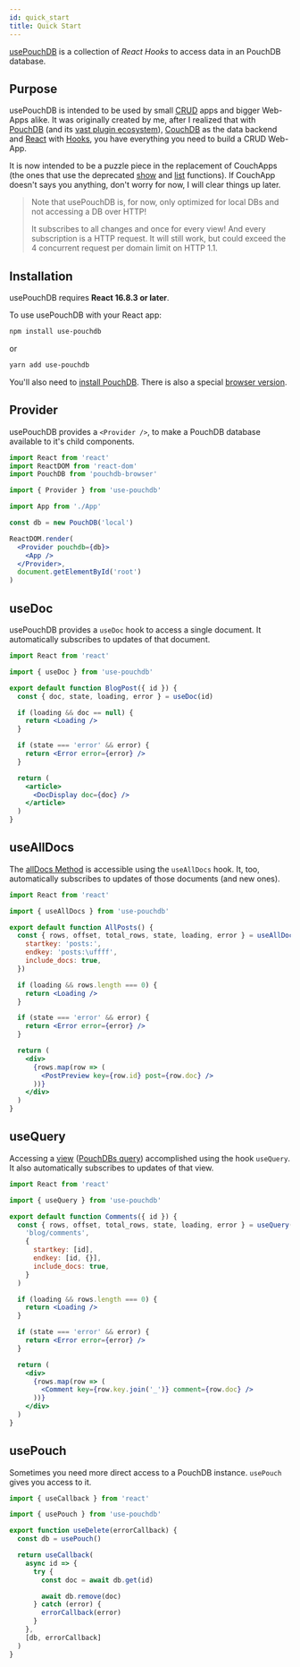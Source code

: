 ```yaml
---
id: quick_start
title: Quick Start
---
```


[usePouchDB](https://github.com/Terreii/use-pouchdb) is a collection of _React Hooks_ to access data in an PouchDB database.

## Purpose

usePouchDB is intended to be used by small [CRUD](https://en.wikipedia.org/wiki/Create,_read,_update_and_delete 'CRUD on Wikipedia') apps and bigger Web-Apps alike. It was originally created by me, after I realized that with [PouchDB](https://pouchdb.com/) (and its [vast plugin ecosystem](https://pouchdb.com/external.html 'List of plugins for PouchDB')), [CouchDB](https://couchdb.apache.org/) as the data backend and [React](https://reactjs.org/) with [Hooks](https://reactjs.org/docs/hooks-intro.html), you have everything you need to build a CRUD Web-App.

It is now intended to be a puzzle piece in the replacement of CouchApps (the ones that use the deprecated [show](https://docs.couchdb.org/en/3.1.0/ddocs/ddocs.html#show-functions) and [list](https://docs.couchdb.org/en/3.1.0/ddocs/ddocs.html#list-functions) functions). If CouchApp doesn't says you anything, don't worry for now, I will clear things up later.

> Note that usePouchDB is, for now, only optimized for local DBs and not accessing a DB over HTTP!
>
> It subscribes to all changes and once for every view! And every subscription is a HTTP request.
> It will still work, but could exceed the 4 concurrent request per domain limit on HTTP 1.1.

## Installation

usePouchDB requires **React 16.8.3 or later**.

To use usePouchDB with your React app:

```sh
npm install use-pouchdb
```

or

```sh
yarn add use-pouchdb
```

You'll also need to [install PouchDB](https://pouchdb.com/guides/setup-pouchdb.html 'PouchDBs installation guide'). There is also a special [browser version](https://www.npmjs.com/package/pouchdb-browser).

## Provider

usePouchDB provides a `<Provider />`, to make a PouchDB database available to it's child components.

```jsx
import React from 'react'
import ReactDOM from 'react-dom'
import PouchDB from 'pouchdb-browser'

import { Provider } from 'use-pouchdb'

import App from './App'

const db = new PouchDB('local')

ReactDOM.render(
  <Provider pouchdb={db}>
    <App />
  </Provider>,
  document.getElementById('root')
)
```

## useDoc

usePouchDB provides a `useDoc` hook to access a single document. It automatically subscribes to updates of that document.

```jsx
import React from 'react'

import { useDoc } from 'use-pouchdb'

export default function BlogPost({ id }) {
  const { doc, state, loading, error } = useDoc(id)

  if (loading && doc == null) {
    return <Loading />
  }

  if (state === 'error' && error) {
    return <Error error={error} />
  }

  return (
    <article>
      <DocDisplay doc={doc} />
    </article>
  )
}
```

## useAllDocs

The [allDocs Method](https://pouchdb.com/api.html#batch_fetch) is accessible using the `useAllDocs` hook. It, too, automatically subscribes to updates of those documents (and new ones).

```jsx
import React from 'react'

import { useAllDocs } from 'use-pouchdb'

export default function AllPosts() {
  const { rows, offset, total_rows, state, loading, error } = useAllDocs({
    startkey: 'posts:',
    endkey: 'posts:\uffff',
    include_docs: true,
  })

  if (loading && rows.length === 0) {
    return <Loading />
  }

  if (state === 'error' && error) {
    return <Error error={error} />
  }

  return (
    <div>
      {rows.map(row => (
        <PostPreview key={row.id} post={row.doc} />
      ))}
    </div>
  )
}
```

## useQuery

Accessing a [view](https://docs.couchdb.org/en/stable/ddocs/views/index.html 'CouchDBs Guide to Views') ([PouchDBs query](https://pouchdb.com/api.html#query_database 'Documentation about db.query')) accomplished using the hook `useQuery`. It also automatically subscribes to updates of that view.

```jsx
import React from 'react'

import { useQuery } from 'use-pouchdb'

export default function Comments({ id }) {
  const { rows, offset, total_rows, state, loading, error } = useQuery(
    'blog/comments',
    {
      startkey: [id],
      endkey: [id, {}],
      include_docs: true,
    }
  )

  if (loading && rows.length === 0) {
    return <Loading />
  }

  if (state === 'error' && error) {
    return <Error error={error} />
  }

  return (
    <div>
      {rows.map(row => (
        <Comment key={row.key.join('_')} comment={row.doc} />
      ))}
    </div>
  )
}
```

## usePouch

Sometimes you need more direct access to a PouchDB instance. `usePouch` gives you access to it.

```jsx
import { useCallback } from 'react'

import { usePouch } from 'use-pouchdb'

export function useDelete(errorCallback) {
  const db = usePouch()

  return useCallback(
    async id => {
      try {
        const doc = await db.get(id)

        await db.remove(doc)
      } catch (error) {
        errorCallback(error)
      }
    },
    [db, errorCallback]
  )
}
```
